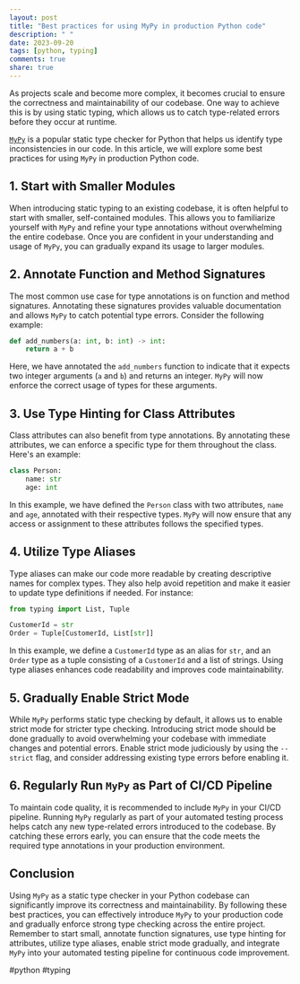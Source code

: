 ```yaml
---
layout: post
title: "Best practices for using MyPy in production Python code"
description: " "
date: 2023-09-20
tags: [python, typing]
comments: true
share: true
---
```


As projects scale and become more complex, it becomes crucial to ensure the correctness and maintainability of our codebase. One way to achieve this is by using static typing, which allows us to catch type-related errors before they occur at runtime. 

[`MyPy`](https://mypy-lang.org/) is a popular static type checker for Python that helps us identify type inconsistencies in our code. In this article, we will explore some best practices for using `MyPy` in production Python code.

## 1. Start with Smaller Modules

When introducing static typing to an existing codebase, it is often helpful to start with smaller, self-contained modules. This allows you to familiarize yourself with `MyPy` and refine your type annotations without overwhelming the entire codebase. Once you are confident in your understanding and usage of `MyPy`, you can gradually expand its usage to larger modules.

## 2. Annotate Function and Method Signatures

The most common use case for type annotations is on function and method signatures. Annotating these signatures provides valuable documentation and allows `MyPy` to catch potential type errors. Consider the following example:

```python
def add_numbers(a: int, b: int) -> int:
    return a + b
```

Here, we have annotated the `add_numbers` function to indicate that it expects two integer arguments (`a` and `b`) and returns an integer. `MyPy` will now enforce the correct usage of types for these arguments.

## 3. Use Type Hinting for Class Attributes

Class attributes can also benefit from type annotations. By annotating these attributes, we can enforce a specific type for them throughout the class. Here's an example:

```python
class Person:
    name: str
    age: int
```

In this example, we have defined the `Person` class with two attributes, `name` and `age`, annotated with their respective types. `MyPy` will now ensure that any access or assignment to these attributes follows the specified types.

## 4. Utilize Type Aliases

Type aliases can make our code more readable by creating descriptive names for complex types. They also help avoid repetition and make it easier to update type definitions if needed. For instance:

```python
from typing import List, Tuple

CustomerId = str
Order = Tuple[CustomerId, List[str]]
```

In this example, we define a `CustomerId` type as an alias for `str`, and an `Order` type as a tuple consisting of a `CustomerId` and a list of strings. Using type aliases enhances code readability and improves code maintainability.

## 5. Gradually Enable Strict Mode

While `MyPy` performs static type checking by default, it allows us to enable strict mode for stricter type checking. Introducing strict mode should be done gradually to avoid overwhelming your codebase with immediate changes and potential errors. Enable strict mode judiciously by using the `--strict` flag, and consider addressing existing type errors before enabling it.

## 6. Regularly Run `MyPy` as Part of CI/CD Pipeline

To maintain code quality, it is recommended to include `MyPy` in your CI/CD pipeline. Running `MyPy` regularly as part of your automated testing process helps catch any new type-related errors introduced to the codebase. By catching these errors early, you can ensure that the code meets the required type annotations in your production environment.

## Conclusion

Using `MyPy` as a static type checker in your Python codebase can significantly improve its correctness and maintainability. By following these best practices, you can effectively introduce `MyPy` to your production code and gradually enforce strong type checking across the entire project. Remember to start small, annotate function signatures, use type hinting for attributes, utilize type aliases, enable strict mode gradually, and integrate `MyPy` into your automated testing pipeline for continuous code improvement.

#python #typing